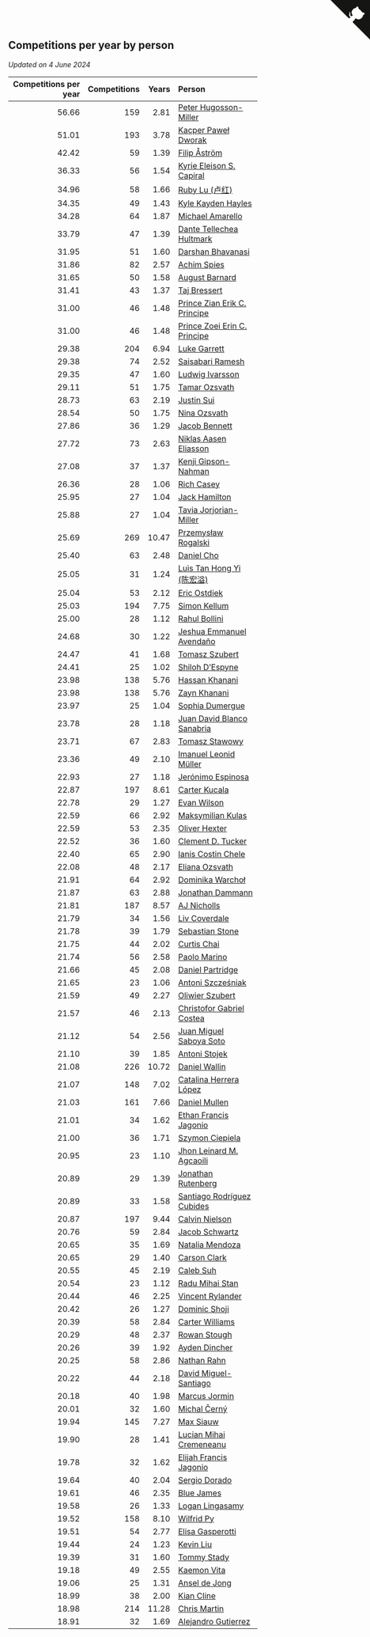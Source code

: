 ## Competitions per year by person

*Updated on  4 June 2024*

| Competitions per year | Competitions | Years | Person |
| ---: | ---: | ---: | :--- |
| 56.66 | 159 | 2.81 | [Peter Hugosson-Miller](https://www.worldcubeassociation.org/persons/2021HUGO01) |
| 51.01 | 193 | 3.78 | [Kacper Paweł Dworak](https://www.worldcubeassociation.org/persons/2020DWOR01) |
| 42.42 | 59 | 1.39 | [Filip Åström](https://www.worldcubeassociation.org/persons/2023ASTR01) |
| 36.33 | 56 | 1.54 | [Kyrie Eleison S. Capiral](https://www.worldcubeassociation.org/persons/2022CAPI02) |
| 34.96 | 58 | 1.66 | [Ruby Lu (卢红)](https://www.worldcubeassociation.org/persons/2022LURU01) |
| 34.35 | 49 | 1.43 | [Kyle Kayden Hayles](https://www.worldcubeassociation.org/persons/2022HAYL02) |
| 34.28 | 64 | 1.87 | [Michael Amarello](https://www.worldcubeassociation.org/persons/2022AMAR09) |
| 33.79 | 47 | 1.39 | [Dante Tellechea Hultmark](https://www.worldcubeassociation.org/persons/2023HULT01) |
| 31.95 | 51 | 1.60 | [Darshan Bhavanasi](https://www.worldcubeassociation.org/persons/2022BHAV01) |
| 31.86 | 82 | 2.57 | [Achim Spies](https://www.worldcubeassociation.org/persons/2021SPIE01) |
| 31.65 | 50 | 1.58 | [August Barnard](https://www.worldcubeassociation.org/persons/2022BARN21) |
| 31.41 | 43 | 1.37 | [Taj Bressert](https://www.worldcubeassociation.org/persons/2023BRES01) |
| 31.00 | 46 | 1.48 | [Prince Zian Erik C. Principe](https://www.worldcubeassociation.org/persons/2022PRIN08) |
| 31.00 | 46 | 1.48 | [Prince Zoei Erin C. Principe](https://www.worldcubeassociation.org/persons/2022PRIN09) |
| 29.38 | 204 | 6.94 | [Luke Garrett](https://www.worldcubeassociation.org/persons/2017GARR05) |
| 29.38 | 74 | 2.52 | [Saisabari Ramesh](https://www.worldcubeassociation.org/persons/2021RAME01) |
| 29.35 | 47 | 1.60 | [Ludwig Ivarsson](https://www.worldcubeassociation.org/persons/2022IVAR01) |
| 29.11 | 51 | 1.75 | [Tamar Ozsvath](https://www.worldcubeassociation.org/persons/2022OZSV04) |
| 28.73 | 63 | 2.19 | [Justin Sui](https://www.worldcubeassociation.org/persons/2022SUIJ01) |
| 28.54 | 50 | 1.75 | [Nina Ozsvath](https://www.worldcubeassociation.org/persons/2022OZSV03) |
| 27.86 | 36 | 1.29 | [Jacob Bennett](https://www.worldcubeassociation.org/persons/2023BENN04) |
| 27.72 | 73 | 2.63 | [Niklas Aasen Eliasson](https://www.worldcubeassociation.org/persons/2021ELIA01) |
| 27.08 | 37 | 1.37 | [Kenji Gipson-Nahman](https://www.worldcubeassociation.org/persons/2023GIPS01) |
| 26.36 | 28 | 1.06 | [Rich Casey](https://www.worldcubeassociation.org/persons/2023CASE06) |
| 25.95 | 27 | 1.04 | [Jack Hamilton](https://www.worldcubeassociation.org/persons/2023HAMI08) |
| 25.88 | 27 | 1.04 | [Tavia Jorjorian-Miller](https://www.worldcubeassociation.org/persons/2023JORJ01) |
| 25.69 | 269 | 10.47 | [Przemysław Rogalski](https://www.worldcubeassociation.org/persons/2013ROGA02) |
| 25.40 | 63 | 2.48 | [Daniel Cho](https://www.worldcubeassociation.org/persons/2021CHOD01) |
| 25.05 | 31 | 1.24 | [Luis Tan Hong Yi (陈宏溢)](https://www.worldcubeassociation.org/persons/2023YILU01) |
| 25.04 | 53 | 2.12 | [Eric Ostdiek](https://www.worldcubeassociation.org/persons/2022OSTD01) |
| 25.03 | 194 | 7.75 | [Simon Kellum](https://www.worldcubeassociation.org/persons/2016KELL12) |
| 25.00 | 28 | 1.12 | [Rahul Bollini](https://www.worldcubeassociation.org/persons/2023BOLL01) |
| 24.68 | 30 | 1.22 | [Jeshua Emmanuel Avendaño](https://www.worldcubeassociation.org/persons/2023AVEN01) |
| 24.47 | 41 | 1.68 | [Tomasz Szubert](https://www.worldcubeassociation.org/persons/2022SZUB02) |
| 24.41 | 25 | 1.02 | [Shiloh D’Espyne](https://www.worldcubeassociation.org/persons/2023DESP01) |
| 23.98 | 138 | 5.76 | [Hassan Khanani](https://www.worldcubeassociation.org/persons/2018KHAN26) |
| 23.98 | 138 | 5.76 | [Zayn Khanani](https://www.worldcubeassociation.org/persons/2018KHAN28) |
| 23.97 | 25 | 1.04 | [Sophia Dumergue](https://www.worldcubeassociation.org/persons/2023DUME02) |
| 23.78 | 28 | 1.18 | [Juan David Blanco Sanabria](https://www.worldcubeassociation.org/persons/2023SANA04) |
| 23.71 | 67 | 2.83 | [Tomasz Stawowy](https://www.worldcubeassociation.org/persons/2021STAW01) |
| 23.36 | 49 | 2.10 | [Imanuel Leonid Müller](https://www.worldcubeassociation.org/persons/2022MULL02) |
| 22.93 | 27 | 1.18 | [Jerónimo Espinosa](https://www.worldcubeassociation.org/persons/2023ESPI07) |
| 22.87 | 197 | 8.61 | [Carter Kucala](https://www.worldcubeassociation.org/persons/2015KUCA01) |
| 22.78 | 29 | 1.27 | [Evan Wilson](https://www.worldcubeassociation.org/persons/2023WILS11) |
| 22.59 | 66 | 2.92 | [Maksymilian Kulas](https://www.worldcubeassociation.org/persons/2021KULA02) |
| 22.59 | 53 | 2.35 | [Oliver Hexter](https://www.worldcubeassociation.org/persons/2022HEXT01) |
| 22.52 | 36 | 1.60 | [Clement D. Tucker](https://www.worldcubeassociation.org/persons/2022TUCK09) |
| 22.40 | 65 | 2.90 | [Ianis Costin Chele](https://www.worldcubeassociation.org/persons/2021CHEL01) |
| 22.08 | 48 | 2.17 | [Eliana Ozsvath](https://www.worldcubeassociation.org/persons/2022OZSV01) |
| 21.91 | 64 | 2.92 | [Dominika Warchoł](https://www.worldcubeassociation.org/persons/2021WARC01) |
| 21.87 | 63 | 2.88 | [Jonathan Dammann](https://www.worldcubeassociation.org/persons/2021DAMM01) |
| 21.81 | 187 | 8.57 | [AJ Nicholls](https://www.worldcubeassociation.org/persons/2015NICH04) |
| 21.79 | 34 | 1.56 | [Liv Coverdale](https://www.worldcubeassociation.org/persons/2022COVE02) |
| 21.78 | 39 | 1.79 | [Sebastian Stone](https://www.worldcubeassociation.org/persons/2022STON09) |
| 21.75 | 44 | 2.02 | [Curtis Chai](https://www.worldcubeassociation.org/persons/2022CHAI02) |
| 21.74 | 56 | 2.58 | [Paolo Marino](https://www.worldcubeassociation.org/persons/2021MARI04) |
| 21.66 | 45 | 2.08 | [Daniel Partridge](https://www.worldcubeassociation.org/persons/2022PART02) |
| 21.65 | 23 | 1.06 | [Antoni Szcześniak](https://www.worldcubeassociation.org/persons/2023SZCZ04) |
| 21.59 | 49 | 2.27 | [Oliwier Szubert](https://www.worldcubeassociation.org/persons/2022SZUB01) |
| 21.57 | 46 | 2.13 | [Christofor Gabriel Costea](https://www.worldcubeassociation.org/persons/2022COST03) |
| 21.12 | 54 | 2.56 | [Juan Miguel Saboya Soto](https://www.worldcubeassociation.org/persons/2021SOTO01) |
| 21.10 | 39 | 1.85 | [Antoni Stojek](https://www.worldcubeassociation.org/persons/2022STOJ03) |
| 21.08 | 226 | 10.72 | [Daniel Wallin](https://www.worldcubeassociation.org/persons/2013WALL03) |
| 21.07 | 148 | 7.02 | [Catalina Herrera López](https://www.worldcubeassociation.org/persons/2017LOPE31) |
| 21.03 | 161 | 7.66 | [Daniel Mullen](https://www.worldcubeassociation.org/persons/2016MULL04) |
| 21.01 | 34 | 1.62 | [Ethan Francis Jagonio](https://www.worldcubeassociation.org/persons/2022JAGO03) |
| 21.00 | 36 | 1.71 | [Szymon Ciepiela](https://www.worldcubeassociation.org/persons/2022CIEP01) |
| 20.95 | 23 | 1.10 | [Jhon Leinard M. Agcaoili](https://www.worldcubeassociation.org/persons/2023AGCA01) |
| 20.89 | 29 | 1.39 | [Jonathan Rutenberg](https://www.worldcubeassociation.org/persons/2023RUTE01) |
| 20.89 | 33 | 1.58 | [Santiago Rodríguez Cubides](https://www.worldcubeassociation.org/persons/2022CUBI01) |
| 20.87 | 197 | 9.44 | [Calvin Nielson](https://www.worldcubeassociation.org/persons/2014NIEL03) |
| 20.76 | 59 | 2.84 | [Jacob Schwartz](https://www.worldcubeassociation.org/persons/2021SCHW01) |
| 20.65 | 35 | 1.69 | [Natalia Mendoza](https://www.worldcubeassociation.org/persons/2022MEND24) |
| 20.65 | 29 | 1.40 | [Carson Clark](https://www.worldcubeassociation.org/persons/2023CLAR02) |
| 20.55 | 45 | 2.19 | [Caleb Suh](https://www.worldcubeassociation.org/persons/2022SUHC01) |
| 20.54 | 23 | 1.12 | [Radu Mihai Stan](https://www.worldcubeassociation.org/persons/2023STAN09) |
| 20.44 | 46 | 2.25 | [Vincent Rylander](https://www.worldcubeassociation.org/persons/2022RYLA01) |
| 20.42 | 26 | 1.27 | [Dominic Shoji](https://www.worldcubeassociation.org/persons/2023SHOJ01) |
| 20.39 | 58 | 2.84 | [Carter Williams](https://www.worldcubeassociation.org/persons/2021WILL06) |
| 20.29 | 48 | 2.37 | [Rowan Stough](https://www.worldcubeassociation.org/persons/2022STOU01) |
| 20.26 | 39 | 1.92 | [Ayden Dincher](https://www.worldcubeassociation.org/persons/2022DINC01) |
| 20.25 | 58 | 2.86 | [Nathan Rahn](https://www.worldcubeassociation.org/persons/2021RAHN01) |
| 20.22 | 44 | 2.18 | [David Miguel-Santiago](https://www.worldcubeassociation.org/persons/2022MIGU02) |
| 20.18 | 40 | 1.98 | [Marcus Jormin](https://www.worldcubeassociation.org/persons/2022JORM01) |
| 20.01 | 32 | 1.60 | [Michal Černý](https://www.worldcubeassociation.org/persons/2022CERN03) |
| 19.94 | 145 | 7.27 | [Max Siauw](https://www.worldcubeassociation.org/persons/2017SIAU02) |
| 19.90 | 28 | 1.41 | [Lucian Mihai Cremeneanu](https://www.worldcubeassociation.org/persons/2023CREM01) |
| 19.78 | 32 | 1.62 | [Elijah Francis Jagonio](https://www.worldcubeassociation.org/persons/2022JAGO02) |
| 19.64 | 40 | 2.04 | [Sergio Dorado](https://www.worldcubeassociation.org/persons/2022CORR05) |
| 19.61 | 46 | 2.35 | [Blue James](https://www.worldcubeassociation.org/persons/2022JAME01) |
| 19.58 | 26 | 1.33 | [Logan Lingasamy](https://www.worldcubeassociation.org/persons/2023LING02) |
| 19.52 | 158 | 8.10 | [Wilfrid Py](https://www.worldcubeassociation.org/persons/2016PYWI01) |
| 19.51 | 54 | 2.77 | [Elisa Gasperotti](https://www.worldcubeassociation.org/persons/2021GASP01) |
| 19.44 | 24 | 1.23 | [Kevin Liu](https://www.worldcubeassociation.org/persons/2023LIUK02) |
| 19.39 | 31 | 1.60 | [Tommy Stady](https://www.worldcubeassociation.org/persons/2022STAD01) |
| 19.18 | 49 | 2.55 | [Kaemon Vita](https://www.worldcubeassociation.org/persons/2021VITA01) |
| 19.06 | 25 | 1.31 | [Ansel de Jong](https://www.worldcubeassociation.org/persons/2023JONG01) |
| 18.99 | 38 | 2.00 | [Kian Cline](https://www.worldcubeassociation.org/persons/2022CLIN01) |
| 18.98 | 214 | 11.28 | [Chris Martin](https://www.worldcubeassociation.org/persons/2013MART03) |
| 18.91 | 32 | 1.69 | [Alejandro Gutierrez](https://www.worldcubeassociation.org/persons/2022GUTI09) |


<a href="https://github.com/jonatanklosko/wca_statistics" class="github-corner" aria-label="View source on Github"><svg width="80" height="80" viewBox="0 0 250 250" style="fill:#151513; color:#fff; position: absolute; top: 0; border: 0; right: 0;" aria-hidden="true"><path d="M0,0 L115,115 L130,115 L142,142 L250,250 L250,0 Z"></path><path d="M128.3,109.0 C113.8,99.7 119.0,89.6 119.0,89.6 C122.0,82.7 120.5,78.6 120.5,78.6 C119.2,72.0 123.4,76.3 123.4,76.3 C127.3,80.9 125.5,87.3 125.5,87.3 C122.9,97.6 130.6,101.9 134.4,103.2" fill="currentColor" style="transform-origin: 130px 106px;" class="octo-arm"></path><path d="M115.0,115.0 C114.9,115.1 118.7,116.5 119.8,115.4 L133.7,101.6 C136.9,99.2 139.9,98.4 142.2,98.6 C133.8,88.0 127.5,74.4 143.8,58.0 C148.5,53.4 154.0,51.2 159.7,51.0 C160.3,49.4 163.2,43.6 171.4,40.1 C171.4,40.1 176.1,42.5 178.8,56.2 C183.1,58.6 187.2,61.8 190.9,65.4 C194.5,69.0 197.7,73.2 200.1,77.6 C213.8,80.2 216.3,84.9 216.3,84.9 C212.7,93.1 206.9,96.0 205.4,96.6 C205.1,102.4 203.0,107.8 198.3,112.5 C181.9,128.9 168.3,122.5 157.7,114.1 C157.9,116.9 156.7,120.9 152.7,124.9 L141.0,136.5 C139.8,137.7 141.6,141.9 141.8,141.8 Z" fill="currentColor" class="octo-body"></path></svg></a><style>.github-corner:hover .octo-arm{animation:octocat-wave 560ms ease-in-out}@keyframes octocat-wave{0%,100%{transform:rotate(0)}20%,60%{transform:rotate(-25deg)}40%,80%{transform:rotate(10deg)}}@media (max-width:500px){.github-corner:hover .octo-arm{animation:none}.github-corner .octo-arm{animation:octocat-wave 560ms ease-in-out}}</style>
